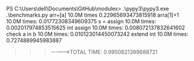 PS C:\Users\dell\Documents\GitHub\modulex> .\pypy3\pypy3.exe .\benchmarks.py
arr+[a] 10.0M times             0.22965693473815918
arra[1]+1 10.0M times:          0.01772308349609375
s = assign 10.0M times:         0.002017974853515625
int assign 10.0M times:         0.008072137832641602
check a in b 10.0M times:       0.010123014450073242
extend int 10.0M times:         0.7274889945983887
>>>----->TOTAL TIME:                       0.9950821399688721

